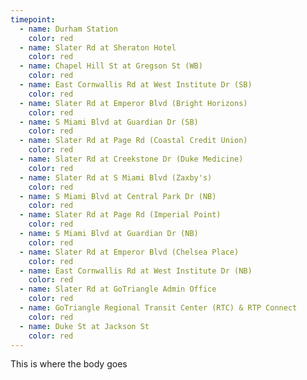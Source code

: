 ```yaml
---
timepoint:
  - name: Durham Station
    color: red
  - name: Slater Rd at Sheraton Hotel
    color: red
  - name: Chapel Hill St at Gregson St (WB)
    color: red
  - name: East Cornwallis Rd at West Institute Dr (SB)
    color: red
  - name: Slater Rd at Emperor Blvd (Bright Horizons)
    color: red
  - name: S Miami Blvd at Guardian Dr (SB)
    color: red
  - name: Slater Rd at Page Rd (Coastal Credit Union)
    color: red
  - name: Slater Rd at Creekstone Dr (Duke Medicine)
    color: red
  - name: Slater Rd at S Miami Blvd (Zaxby's)
    color: red
  - name: S Miami Blvd at Central Park Dr (NB)
    color: red
  - name: Slater Rd at Page Rd (Imperial Point)
    color: red
  - name: S Miami Blvd at Guardian Dr (NB)
    color: red
  - name: Slater Rd at Emperor Blvd (Chelsea Place)
    color: red
  - name: East Cornwallis Rd at West Institute Dr (NB)
    color: red
  - name: Slater Rd at GoTriangle Admin Office
    color: red
  - name: GoTriangle Regional Transit Center (RTC) & RTP Connect
    color: red
  - name: Duke St at Jackson St
    color: red
---
```


This is where the body goes